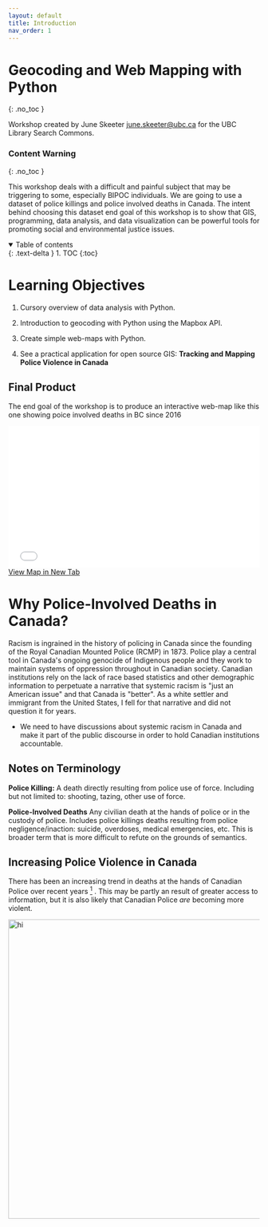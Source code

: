 ```yaml
---
layout: default
title: Introduction
nav_order: 1
---
```


# Geocoding and Web Mapping with Python
{: .no_toc }

Workshop created by June Skeeter june.skeeter@ubc.ca for the UBC Library Search Commons.

### Content Warning
{: .no_toc }


This workshop deals with a difficult and painful subject that may be triggering to some, especially BIPOC individuals.  We are going to use a dataset of police killings and police involved deaths in Canada.  The intent behind choosing this dataset end goal of this workshop is to show that GIS, programming, data analysis, and data visualization can be powerful tools for promoting social and environmental justice issues.



<details open markdown="block">
  <summary>
    Table of contents
  </summary>
  {: .text-delta }
1. TOC
{:toc}
</details>



# Learning Objectives

1) Cursory overview of data analysis with Python.

2) Introduction to geocoding with Python using the Mapbox API.

3) Create simple web-maps with Python.

4) See a practical application for open source GIS: **Tracking and Mapping Police Violence in Canada**


## Final Product

The end goal of the workshop is to produce an interactive web-map like this one showing poice involved deaths in BC since 2016


<div style="overflow: hidden;
  padding-top: 56.25%;
  position: relative">
  <iframe src="BC_Police_Involved_Deaths.html" title="Processes" scrolling="no" frameborder="0"
    style="border: 0;
   height: 100%;
   left: 0;
   position: absolute;
   top: 0;
   width: 100%;">
   <p>Your browser does not support iframes.</p>
 </iframe>
</div>
<a href="BC_Police_Involved_Deaths.html" target="_blank">View Map in New Tab</a>

# Why Police-Involved Deaths in Canada?

Racism is ingrained in the history of policing in Canada since the founding of the Royal Canadian Mounted Police (RCMP) in 1873.  Police play a central tool in Canada's ongoing genocide of Indigenous people and they work to maintain systems of oppression throughout in Canadian society.  Canadian institutions rely on the lack of race based statistics and other demographic information to perpetuate a narrative that systemic racism is "just an American issue" and that Canada is "better".  As a white settler and immigrant from the United States, I fell for that narrative and did not question it for years.  
* We need to have discussions about systemic racism in Canada and make it part of the public discourse in order to hold Canadian institutions accountable.


## Notes on Terminology

**Police Killing:** A death directly resulting from police use of force.  Including but not limited to: shooting, tazing, other use of force.

**Police-Involved Deaths**  Any civilian death at the hands of police or in the custody of police.  Includes police killings deaths resulting from police negligence/inaction: suicide, overdoses, medical emergencies, etc.  This is broader term that is more difficult to refute on the grounds of semantics.  

## Increasing Police Violence in Canada

There has been an increasing trend in deaths at the hands of Canadian Police over recent years [<sup>1</sup>](https://police-involved-deaths-ca.github.io/Data/#increasing-police-violence-in-canada) .  This may be partly an result of greater access to information, but it is also likely that Canadian Police *are* becoming more violent.


<img src="https://police-involved-deaths-ca.github.io/Data/docs/images/Annual.png" alt="hi" class="inline" width="600"/>


